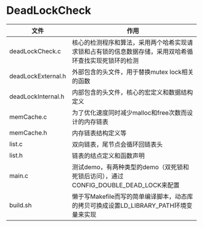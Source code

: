 # DeadLockCheck
文件 | 作用
-|-
deadLockCheck.c | 核心的检测程序和算法，采用两个哈希实现请求锁和占有锁的信息数据存储，采用双哈希循环查找实现死锁环的检测 |
deadLockExternal.h | 外部包含的头文件，用于替换mutex lock相关的函数 |
deadLockInternal.h | 内部包含的头文件，核心的宏定义和数据结构定义 |
memCache.c | 为了优化速度同时减少malloc和free次数而设计的内存链表 |
memCache.h | 内存链表结构定义等 |
list.c | 双向链表，尾节点会循环回链表头 |
list.h | 链表的结点定义和函数声明 |
main.c | 测试demo，有两种类型的demo（双死锁和死锁后访问），通过CONFIG_DOUBLE_DEAD_LOCK来配置 |
build.sh | 懒于写Makefile而写的简单编译脚本，动态库的拷贝可换成设置LD_LIBRARY_PATH环境变量来实现 |
